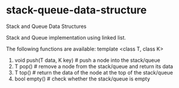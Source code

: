 # stack-queue-data-structure
Stack and Queue Data Structures

Stack and Queue implementation using linked list.

The following functions are available:
template <class T, class K>
1. void push(T data, K key) # push a node into the stack/queue
2. T pop() # remove a node from the stack/queue and return its data
3. T top() # return the data of the node at the top of the stack/queue
4. bool empty() # check whether the stack/queue is empty
